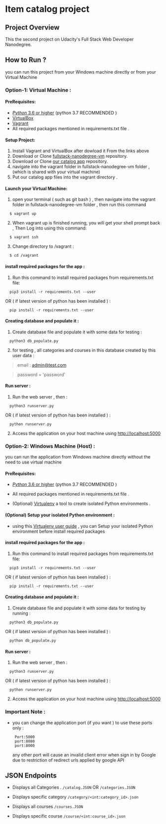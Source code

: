 # Item catalog project

## Project Overview
This the second project on Udacity's Full Stack Web Developer Nanodegree. 
## How to Run ?
you can run this project from your Windows machine directly or from your Virtual Machine

### Option-1: Virtual Machine :

#### PreRequisites:
   * [_Python_ 3.6 or higher](https://www.python.org/) (python 3.7 RECOMMENDED ) 
  * [VirtualBox](https://www.virtualbox.org/)
  * [Vagrant](https://www.vagrantup.com/)
  * All required packages mentioned in requirements.txt file .
#### Setup Project:
  1. Install Vagrant and VirtualBox after dowload it From the links above
  2. Download or Clone [fullstack-nanodegree-vm](https://github.com/udacity/fullstack-nanodegree-vm) repository.
  3. Download or Clone [our catalog app](https://github.com/abousamraa/item-catalog-project.git) repository.
  4. navigate into the vagrant folder in fullstack-nanodegree-vm folder ,  (which is shared with your virtual machine)
  5. Put our catalog app files into the vagrant directory .
  
#### Launch your Virtual Machine:
  1. open your terminal ( such as git bash ) , then navigate into the vagrant folder in fullstack-nanodegree-vm folder , then run this command   
  ```
    $ vagrant up
  ```
  2. When vagrant up is finished running, you will get your shell prompt back , Then Log into using this command:
  
  ```
    $ vagrant ssh
  ```
  3. Change directory to /vagrant :
  ```
    $ cd /vagrant
  ```
  
#### install required packages for the app : 

  1. Run this command to install required packages from requirements.txt file:
  
  ```
    pip3 install -r requirements.txt --user
  ```
 OR ( if latest version of python has been installed ) :
  ```
    pip install -r requirements.txt --user
  ``` 
#### Creating database and populate it : 

  1. Create database file and populate it with some data for testing  :
  
  ```
    python3 db_populate.py 
  ```
 2. for testing , all categories and courses in this database created by this user data : 

> email : admin@test.com

> password = 'password'

#### Run server  : 

  1. Run the web server , then  :
  
  ```
    python3 runserver.py 
  ```
   OR ( if latest version of python has been installed ) :
  ```
    python runserver.py  
  ``` 
 
2.  Access the application on your host machine using  [http://localhost:5000](http://localhost:5000/)


### Option-2: Windows Machine (Host) :
you can run the application from Windows machine directly without the need to use virtual machine 
#### PreRequisites:
  * [_Python_ 3.6 or higher](https://www.python.org/) (python 3.7 RECOMMENDED ) 

  * All required packages mentioned in requirements.txt file .
  * (Optional) [ Virtualenv](https://virtualenv.pypa.io/en/latest/) a tool to create isolated Python environments .
#### (Optional) Setup your isolated Python environment  :
  * using this [Virtualenv user guide](https://virtualenv.pypa.io/en/latest/userguide/) , you can Setup your isolated Python environment before install required packages
#### install required packages for the app : 

  1. Run this command to install required packages from requirements.txt file:
  
  ```
    pip3 install -r requirements.txt --user
  ```
OR ( if latest version of python has been installed ) :
  ```
    pip install -r requirements.txt --user
  ``` 
#### Creating database and populate it : 

  1. Create database file and populate it with some data for testing by running :
  
  ```
    python3 db_populate.py 
  ```
 OR ( if latest version of python has been installed ) :
  ```
    python db_populate.py  
  ``` 

#### Run server  : 
  1. Run the web server , then  :
  
  ```
    python3 runserver.py 
  ```
  OR ( if latest version of python has been installed ) :
  ```
    python runserver.py  
  ``` 
2.  Access the application on your host machine using  [http://localhost:5000](http://localhost:5000/)

 ### Important Note :
*  you can change the application port (if you want ) to use these ports only : 
   ```
    Port:5000
    port:8080
    port:8000 
    ```
    any other port will cause an invalid client error when sign in by Google due to restriction of redirect urls applied by google API

## JSON Endpoints

  - Displays all Categories .
 `/catalog.JSON` OR `/categories.JSON`

   - Displays specific category
 `/category/<int:category_id>.json`

  - Displays all courses
`/courses.JSON`

   - Displays specific course
 `/course/<int:course_id>.json`
